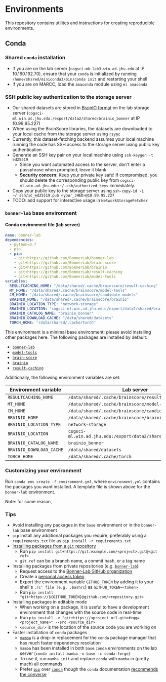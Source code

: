 # Environments

This repository contains utilites and instructions for creating reproducible environments.

## Conda

### Shared `conda` installation

- If you are on the lab server (`cogsci-mb-lab3.win.ad.jhu.edu` at IP 10.160.192.70), ensure that your `conda` is initialized by running `/home/shared/miniconda3/bin/conda init` and restarting your shell
- If you are on MARCC, load the `anaconda` module using `ml anaconda`

### SSH public key authentication to the storage server

- Our shared datasets are stored in [BrainIO format](https://github.com/BonnerLab/brainio) on the lab storage server (`cogsci-ml.win.ad.jhu.edu:/export/data2/shared/brainio_bonner` at IP 10.99.95.227)
- When using the BrainScore libraries, the datasets are downloaded to your local cache from the storage server using [`rsync`](https://download.samba.org/pub/rsync/rsync.1)
- Currently, this dataset-fetching backend assumes your local machine running the code has SSH access to the storage server using public key authentication
- Generate an SSH key pair on your local machine using `ssh-keygen -t ed25519`
  - Since you want automated access to the server, don't enter a passphrase when prompted; leave it blank
  - **Security concern**: Keep your private key safe! If compromised, you should delete the corresponding public key from `cogsci-ml.win.ad.jhu.edu:~/.ssh/authorized_keys` immediately.
- Copy your public key to the storage server using `ssh-copy-id -i ~/.ssh/id_ed25519.pub <your_JHED>@10.99.95.227`
- TODO: add support for interactive usage in `NetworkStorageFetcher`

### `bonner-lab` base environment

#### Conda environment file (lab server)

```YAML
name: bonner-lab
dependencies:
  - python=3.7
  - pip
  - pip:
    - git+https://github.com/BonnerLab/bonner-lab
    - git+https://github.com/BonnerLab/brain-score
    - git+https://github.com/BonnerLab/brainio
    - git+https://github.com/BonnerLab/result-caching
    - git+https://github.com/BonnerLab/model-tools
variables:
  RESULTCACHING_HOME: "/data/shared/.cache/brainscore/result-caching"
  MT_HOME: "/data/shared/.cache/brainscore/model-tools"
  CM_HOME: "/data/shared/.cache/brainscore/candidate-models"
  BRAINIO_HOME: "/data/shared/.cache/brainscore/brainio"
  BRAINIO_LOCATION_TYPE: "network-storage"
  BRAINIO_LOCATION: "cogsci-ml.win.ad.jhu.edu:/export/data2/shared/brainio_bonner"
  BRAINIO_CATALOG_NAME: "brainio_bonner"
  BRAINIO_DOWNLOAD_CACHE: "/data/shared/datasets"
  TORCH_HOME: "/data/shared/.cache/torch"
```

This environment is a minimal base environment; please avoid installing other packages here. The following packages are installed by default:

- [`bonner-lab`](https://github.com/BonnerLab/bonner-lab)
- [`model-tools`](https://github.com/BonnerLab/model-tools)
- [`brain-score`](https://github.com/BonnerLab/brain-score)
- [`brainio`](https://github.com/BonnerLab/brainio)
- [`result-caching`](https://github.com/BonnerLab/result-caching)

Additionally, the following environment variables are set:

| Environment variable     | Lab server                                                     | MARCC                                                          |
| ------------------------ | -------------------------------------------------------------- | -------------------------------------------------------------- |
| `RESULTCACHING_HOME`     | `/data/shared/.cache/brainscore/result-caching`                | `$HOME/work/shared/.cache/brainscore/result-caching`           |
| `MT_HOME`                | `/data/shared/.cache/brainscore/model-tools`                   | `$HOME/work/shared/.cache/brainscore/model-tools`              |
| `CM_HOME`                | `/data/shared/.cache/brainscore/candidate-models`              | `$HOME/work/shared/.cache/brainscore/candidate-models`         |
| `BRAINIO_HOME`           | `/data/shared/.cache/brainscore/brainio`                       | `$HOME/work/shared/.cache/brainscore/brainio`                  |
| `BRAINIO_LOCATION_TYPE`  | `network-storage`                                              | `network-storage`                                              |
| `BRAINIO_LOCATION`       | `cogsci-ml.win.ad.jhu.edu:/export/data2/shared/brainio_bonner` | `cogsci-ml.win.ad.jhu.edu:/export/data2/shared/brainio_bonner` |
| `BRAINIO_CATALOG_NAME`   | `brainio_bonner`                                               | `brainio_bonner`                                               |
| `BRAINIO_DOWNLOAD_CACHE` | `/data/shared/datasets`                                        | `$HOME/work/shared/.cache/datasets`                            |
| `TORCH_HOME`             | `/data/shared/.cache/torch`                                    | `$HOME/work/shared/.cache/torch`                               |

### Customizing your environment

Run `conda env create -f environment.yml`, where `environment.yml` contains the packages you want installed. A template file is shown above for the `bonner-lab` environment.

Note: for some reason, 

### Tips

- Avoid installing any packages in the `base` environment or in the `bonner-lab` base environment
- `pip` install any additional packages you require, preferably using a `requirements.txt` file as `pip install -r requirements.txt`
- [Installing packages from a `git` repository](https://pip.pypa.io/en/stable/topics/vcs-support/#git)
  - Run `pip install git+https://git.example.com/<project>.git@<git ref>`
  - `git ref` can be a branch name, a commit hash, or a tag name
- Installing packages from private repositories (e.g. [`bonner-lab`](https://github.com/BonnerLab/bonner-lab))
  - Request access to the [Bonner-Lab GitHub organization](https://github.com/BonnerLab)
  - Create a [personal access token](https://github.com/settings/tokens)
  - Export the environment variable `GITHUB_TOKEN` by adding it to your shell's `.rc' file (e.g. .bashrc`) as `GITHUB_TOKEN=<token>`
  - Run `pip install "git+https://${GITHUB_TOKEN}@github.com/<repository.git>`
- Installing packages in editable mode
  - When working on a package, it is useful to have a development environment that changes with the source code in real-time
  - Run `pip install -e "git+https://<project_url.git>#egg=<project_name>" --src <source_dir>`
  - `<source_dir>` is the location of the source code you are working on
- Faster installation of `conda` packages
  - [`mamba`](https://github.com/mamba-org/mamba) is a drop-in replacement for the `conda` package manager that has much faster dependency resolution
  - `mamba` has been installed in both `base` `conda` environments on the lab server (`conda install mamba -n base -c conda-forge`)
  - To use it, run `mamba init` and replace `conda` with `mamba` in (pretty much) all commands
  - Prefer [`pip`](https://pip.pypa.io/en/stable/) over [`conda`](https://docs.conda.io/projects/conda/en/latest/index.html) though the `conda` documentation [recommends the converse](https://www.anaconda.com/blog/understanding-conda-and-pip)
`